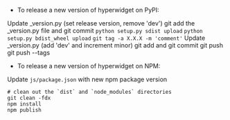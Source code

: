 - To release a new version of hyperwidget on PyPI:

Update _version.py (set release version, remove 'dev')
git add the _version.py file and git commit
`python setup.py sdist upload`
`python setup.py bdist_wheel upload`
`git tag -a X.X.X -m 'comment'`
Update _version.py (add 'dev' and increment minor)
git add and git commit
git push
git push --tags

- To release a new version of hyperwidget on NPM:

Update `js/package.json` with new npm package version

```
# clean out the `dist` and `node_modules` directories
git clean -fdx
npm install
npm publish
```